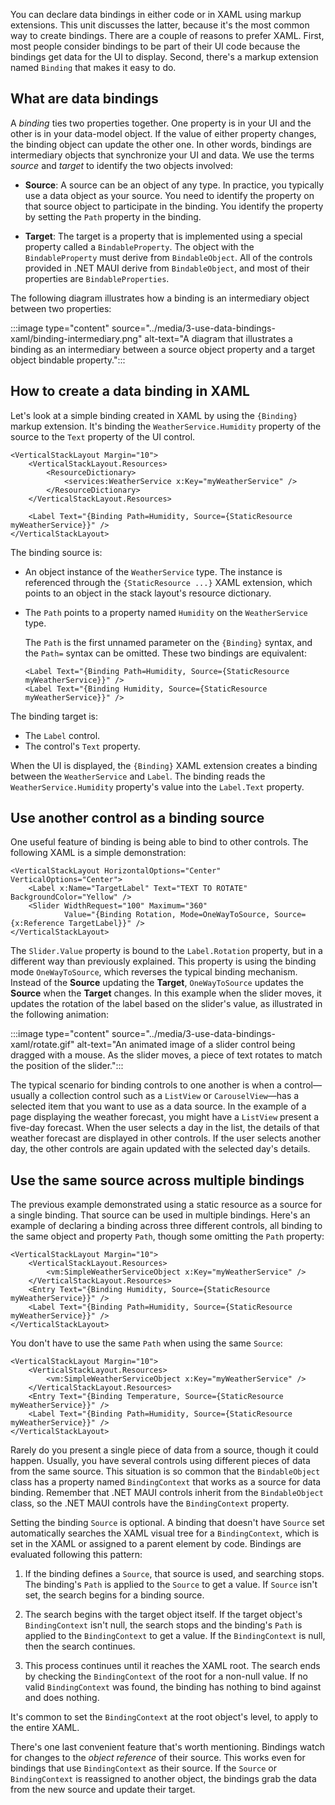 You can declare data bindings in either code or in XAML using markup extensions. This unit discusses the latter, because it's the most common way to create bindings. There are a couple of reasons to prefer XAML. First, most people consider bindings to be part of their UI code because the bindings get data for the UI to display. Second, there's a markup extension named `Binding` that makes it easy to do.

## What are data bindings

A _binding_ ties two properties together. One property is in your UI and the other is in your data-model object. If the value of either property changes, the binding object can update the other one. In other words, bindings are intermediary objects that synchronize your UI and data. We use the terms _source_ and _target_ to identify the two objects involved:

- **Source**: A source can be an object of any type. In practice, you typically use a data object as your source. You need to identify the property on that source object to participate in the binding. You identify the property by setting the `Path` property in the binding.

- **Target**: The target is a property that is implemented using a special property called a `BindableProperty`. The object with the `BindableProperty` must derive from `BindableObject`. All of the controls provided in .NET MAUI derive from `BindableObject`, and most of their properties are `BindableProperties`.

The following diagram illustrates how a binding is an intermediary object between two properties:

:::image type="content" source="../media/3-use-data-bindings-xaml/binding-intermediary.png" alt-text="A diagram that illustrates a binding as an intermediary between a source object property and a target object bindable property.":::

## How to create a data binding in XAML

Let's look at a simple binding created in XAML by using the `{Binding}` markup extension. It's binding the `WeatherService.Humidity` property of the source to the `Text` property of the UI control.

```xaml
<VerticalStackLayout Margin="10">
    <VerticalStackLayout.Resources>
        <ResourceDictionary>
            <services:WeatherService x:Key="myWeatherService" />
        </ResourceDictionary>
    </VerticalStackLayout.Resources>

    <Label Text="{Binding Path=Humidity, Source={StaticResource myWeatherService}}" />
</VerticalStackLayout>
```

The binding source is:

- An object instance of the `WeatherService` type. The instance is referenced through the `{StaticResource ...}` XAML extension, which points to an object in the stack layout's resource dictionary.

- The `Path` points to a property named `Humidity` on the `WeatherService` type.

  The `Path` is the first unnamed parameter on the `{Binding}` syntax, and the `Path=` syntax can be omitted. These two bindings are equivalent:

  ```xaml
  <Label Text="{Binding Path=Humidity, Source={StaticResource myWeatherService}}" />
  <Label Text="{Binding Humidity, Source={StaticResource myWeatherService}}" />
  ```

The binding target is:

- The `Label` control.
- The control's `Text` property.

When the UI is displayed, the `{Binding}` XAML extension creates a binding between the `WeatherService` and `Label`. The binding reads the `WeatherService.Humidity` property's value into the `Label.Text` property.

## Use another control as a binding source

One useful feature of binding is being able to bind to other controls. The following XAML is a simple demonstration:

```xaml
<VerticalStackLayout HorizontalOptions="Center" VerticalOptions="Center">
    <Label x:Name="TargetLabel" Text="TEXT TO ROTATE" BackgroundColor="Yellow" />
    <Slider WidthRequest="100" Maximum="360"
            Value="{Binding Rotation, Mode=OneWayToSource, Source={x:Reference TargetLabel}}" />
</VerticalStackLayout>
```

The `Slider.Value` property is bound to the `Label.Rotation` property, but in a different way than previously explained. This property is using the binding mode `OneWayToSource`, which reverses the typical binding mechanism. Instead of the **Source** updating the **Target**, `OneWayToSource` updates the **Source** when the **Target** changes. In this example when the slider moves, it updates the rotation of the label based on the slider's value, as illustrated in the following animation:

:::image type="content" source="../media/3-use-data-bindings-xaml/rotate.gif" alt-text="An animated image of a slider control being dragged with a mouse. As the slider moves, a piece of text rotates to match the position of the slider.":::

The typical scenario for binding controls to one another is when a control—usually a collection control such as a `ListView` or `CarouselView`—has a selected item that you want to use as a data source. In the example of a page displaying the weather forecast, you might have a `ListView` present a five-day forecast. When the user selects a day in the list, the details of that weather forecast are displayed in other controls. If the user selects another day, the other controls are again updated with the selected day's details.

## Use the same source across multiple bindings

The previous example demonstrated using a static resource as a source for a single binding. That source can be used in multiple bindings. Here's an example of declaring a binding across three different controls, all binding to the same object and property `Path`, though some omitting the `Path` property:

```xaml
<VerticalStackLayout Margin="10">
    <VerticalStackLayout.Resources>
        <vm:SimpleWeatherServiceObject x:Key="myWeatherService" />
    </VerticalStackLayout.Resources>
    <Entry Text="{Binding Humidity, Source={StaticResource myWeatherService}}" />
    <Label Text="{Binding Path=Humidity, Source={StaticResource myWeatherService}}" />
</VerticalStackLayout>
```

You don't have to use the same `Path` when using the same `Source`:

```xaml
<VerticalStackLayout Margin="10">
    <VerticalStackLayout.Resources>
        <vm:SimpleWeatherServiceObject x:Key="myWeatherService" />
    </VerticalStackLayout.Resources>
    <Entry Text="{Binding Temperature, Source={StaticResource myWeatherService}}" />
    <Label Text="{Binding Path=Humidity, Source={StaticResource myWeatherService}}" />
</VerticalStackLayout>
```

Rarely do you present a single piece of data from a source, though it could happen. Usually, you have several controls using different pieces of data from the same source. This situation is so common that the `BindableObject` class has a property named `BindingContext` that works as a source for data binding. Remember that .NET MAUI controls inherit from the `BindableObject` class, so the .NET MAUI controls have the `BindingContext` property.

Setting the binding `Source` is optional. A binding that doesn't have `Source` set automatically searches the XAML visual tree for a `BindingContext`, which is set in the XAML or assigned to a parent element by code. Bindings are evaluated following this pattern:

1. If the binding defines a `Source`, that source is used, and searching stops. The binding's `Path` is applied to the `Source` to get a value. If `Source` isn't set, the search begins for a binding source.

1. The search begins with the target object itself. If the target object's `BindingContext` isn't null, the search stops and the binding's `Path` is applied to the `BindingContext` to get a value. If the `BindingContext` is null, then the search continues.

1. This process continues until it reaches the XAML root. The search ends by checking the `BindingContext` of the root for a non-null value. If no valid `BindingContext` was found, the binding has nothing to bind against and does nothing.

It's common to set the `BindingContext` at the root object's level, to apply to the entire XAML.

There's one last convenient feature that's worth mentioning. Bindings watch for changes to the _object reference_ of their source. This works even for bindings that use `BindingContext` as their source. If the `Source` or `BindingContext` is reassigned to another object, the bindings grab the data from the new source and update their target.
